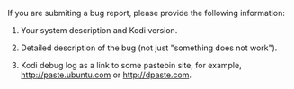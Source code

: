 If you are submiting a bug report, please provide the following information:

1. Your system description and Kodi version.

2. Detailed description of the bug (not just "something does not work").

3. Kodi debug log as a link to some pastebin site, for example, http://paste.ubuntu.com or http://dpaste.com.
